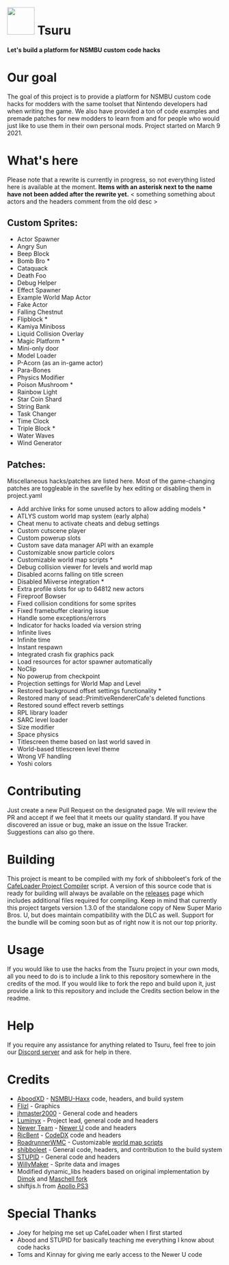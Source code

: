 # <img src="https://media.discordapp.net/attachments/804348227482419230/901215136302395535/tsuru3_small.png" width="64"> Tsuru

#### Let's build a platform for NSMBU custom code hacks

# Our goal
The goal of this project is to provide a platform for NSMBU custom code hacks for modders with the same toolset that Nintendo developers had when writing the game. We also have provided a ton of code examples and premade patches for new modders to learn from and for people who would just like to use them in their own personal mods.
Project started on March 9 2021.

# What's here
Please note that a rewrite is currently in progress, so not everything listed here is available at the moment. **Items with an asterisk next to the name have not been added after the rewrite yet.**
< something something about actors and the headers comment from the old desc >

## Custom Sprites:
* Actor Spawner
* Angry Sun
* Beep Block
* Bomb Bro *
* Cataquack
* Death Foo
* Debug Helper
* Effect Spawner
* Example World Map Actor
* Fake Actor
* Falling Chestnut
* Flipblock *
* Kamiya Miniboss
* Liquid Collision Overlay
* Magic Platform *
* Mini-only door
* Model Loader
* P-Acorn (as an in-game actor)
* Para-Bones
* Physics Modifier
* Poison Mushroom *
* Rainbow Light
* Star Coin Shard
* String Bank
* Task Changer
* Time Clock
* Triple Block *
* Water Waves
* Wind Generator

## Patches:
Miscellaneous hacks/patches are listed here. Most of the game-changing patches are toggleable in the savefile by hex editing or disabling them in project.yaml
* Add archive links for some unused actors to allow adding models *
* ATLYS custom world map system (early alpha)
* Cheat menu to activate cheats and debug settings
* Custom cutscene player
* Custom powerup slots
* Custom save data manager API with an example
* Customizable snow particle colors
* Customizable world map scripts *
* Debug collision viewer for levels and world map
* Disabled acorns falling on title screen
* Disabled Miiverse integration *
* Extra profile slots for up to 64812 new actors
* Fireproof Bowser
* Fixed collision conditions for some sprites
* Fixed framebuffer clearing issue
* Handle some exceptions/errors
* Indicator for hacks loaded via version string
* Infinite lives
* Infinite time
* Instant respawn
* Integrated crash fix graphics pack
* Load resources for actor spawner automatically
* NoClip
* No powerup from checkpoint
* Projection settings for World Map and Level
* Restored background offset settings functionality *
* Restored many of sead::PrimitiveRendererCafe's deleted functions
* Restored sound effect reverb settings
* RPL library loader
* SARC level loader
* Size modifier
* Space physics
* Titlescreen theme based on last world saved in
* World-based titlescreen level theme
* Wrong VF handling
* Yoshi colors

# Contributing
Just create a new Pull Request on the designated page. We will review the PR and accept if we feel that it meets our quality standard. If you have discovered an issue or bug, make an issue on the Issue Tracker. Suggestions can also go there.

# Building
This project is meant to be compiled with my fork of shibboleet's fork of the [CafeLoader Project Compiler](https://github.com/Luminyx1/CafeLoader-Compiler) script. A version of this source code that is ready for building will always be available on the [releases](https://github.com/Luminyx1/Tsuru/releases) page which includes additional files required for compiling. Keep in mind that currently this project targets version 1.3.0 of the standalone copy of New Super Mario Bros. U, but does maintain compatibility with the DLC as well. Support for the bundle will be coming soon but as of right now it is not our top priority.

# Usage
If you would like to use the hacks from the Tsuru project in your own mods, all you need to do is to include a link to this repository somewhere in the credits of the mod.
If you would like to fork the repo and build upon it, just provide a link to this repository and include the Credits section below in the readme.

# Help
If you require any assistance for anything related to Tsuru, feel free to join our [Discord server](https://discord.gg/PXM34tKQNj) and ask for help in there.

# Credits
* [AboodXD](https://github.com/aboood40091) - [NSMBU-Haxx](https://github.com/aboood40091/NSMBU-haxx) code, headers, and build system
* [Flizl](https://twitter.com/fliizzl) - Graphics
* [jhmaster2000](https://github.com/jhmaster2000) - General code and headers
* [Luminyx](https://github.com/Luminyx1) - Project lead, general code and headers
* [Newer Team](https://github.com/Newer-Team) - [Newer U](https://github.com/Newer-Team/NewerSMBU) code and headers
* [RicBent](https://github.com/RicBent) - [CodeDX](https://github.com/RicBent/codedx) code and headers
* [RoadrunnerWMC](https://github.com/RoadrunnerWMC) - Customizable [world map scripts](https://github.com/RoadrunnerWMC/Cobra)
* [shibboleet](https://github.com/shibbo) - General code, headers, and contribution to the build system
* [STUPID](https://github.com/stupidestmodder) - General code and headers
* [WillyMaker](https://www.youtube.com/channel/UCBDaY5sapkDhqlBBNJnW-Og) - Sprite data and images
* Modified dynamic_libs headers based on original implementation by [Dimok](https://github.com/dimok789) and [Maschell fork](https://github.com/Maschell/dynamic_libs)
* shiftjis.h from [Apollo PS3](https://github.com/bucanero/apollo-ps3/blob/master/include/shiftjis.h)

# Special Thanks
* Joey for helping me set up CafeLoader when I first started
* Abood and STUPID for basically teaching me everything I know about code hacks
* Toms and Kinnay for giving me early access to the Newer U code
